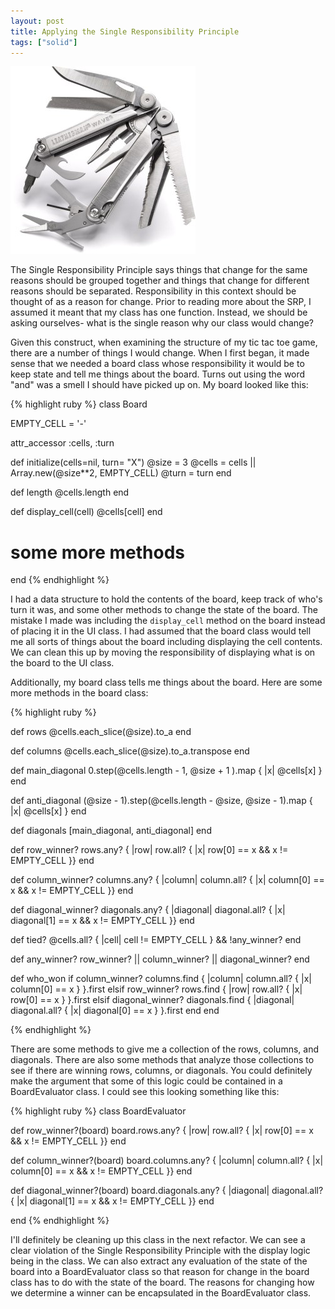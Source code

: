```yaml
---
layout: post 
title: Applying the Single Responsibility Principle 
tags: ["solid"] 
---
```

![Multi Tool image](/images/multitools.jpg)


The Single Responsibility Principle says things that change for the same
reasons should be grouped together and things that change for different
reasons should be separated. Responsibility in this context should be
thought of as a reason for change. Prior to reading more about the SRP,
I assumed it meant that my class has one function. Instead, we should be
asking ourselves- what is the single reason why our class would change?

Given this construct, when examining the structure of my tic tac toe game,
there are a number of things I would change. When I first began, it made
sense that we needed a board class whose responsibility it would be to
keep state and tell me things about the board. Turns out using the word
"and" was a smell I should have picked up on. My board looked like this:

{% highlight ruby %} 
class Board 

  EMPTY_CELL = '-'

  attr_accessor :cells, :turn

  def initialize(cells=nil, turn= "X")
    @size = 3
    @cells = cells || Array.new(@size**2, EMPTY_CELL)
    @turn = turn
  end 

  def length
    @cells.length
  end

  def display_cell(cell)
    @cells[cell]
  end

# some more methods

end
{% endhighlight %}

I had a data structure to hold the contents of the board, keep track of who's turn it was, and some other methods to change the state of the board. The mistake I made was including the `display_cell` method on the board instead of placing it in the UI class. I had assumed that the board class would tell me all sorts of things about the board including displaying the cell contents. We can clean this up by moving the responsibility of displaying what is on the board to the UI class. 

Additionally, my board class tells me things about the board. Here are some more methods in the board class:

{% highlight ruby %} 

  def rows
    @cells.each_slice(@size).to_a
  end

  def columns
    @cells.each_slice(@size).to_a.transpose
  end

  def main_diagonal
    0.step(@cells.length - 1, @size + 1 ).map { |x| @cells[x] }
  end

  def anti_diagonal
    (@size - 1).step(@cells.length - @size, @size - 1).map { |x| @cells[x] }
  end

  def diagonals
    [main_diagonal, anti_diagonal]
  end

  def row_winner?
    rows.any? { |row| row.all? { |x| row[0] == x && x != EMPTY_CELL }}
  end

  def column_winner?
    columns.any? { |column| column.all? { |x| column[0] == x && x != EMPTY_CELL }}
  end

  def diagonal_winner?
    diagonals.any? { |diagonal| diagonal.all? { |x| diagonal[1] == x && x != EMPTY_CELL }}
  end

  def tied?
    @cells.all? { |cell| cell != EMPTY_CELL } && !any_winner?
  end

  def any_winner?
    row_winner? || column_winner? || diagonal_winner?
  end

  def who_won
    if column_winner?
      columns.find { |column| column.all? { |x| column[0] == x } }.first
    elsif row_winner?
      rows.find { |row| row.all? { |x| row[0] == x } }.first
    elsif diagonal_winner?
      diagonals.find { |diagonal| diagonal.all? { |x| diagonal[0] == x } }.first
    end
  end

{% endhighlight %}

There are some methods to give me a collection of the rows, columns, and diagonals. There are also some methods that analyze those collections to see if there are winning rows, columns, or diagonals. You could definitely make the argument that some of this logic could be contained in a BoardEvaluator class. I could see this looking something like this:

{% highlight ruby %}
class BoardEvaluator
  
  def row_winner?(board)
    board.rows.any? { |row| row.all? { |x| row[0] == x && x != EMPTY_CELL }}
  end

  def column_winner?(board)
    board.columns.any? { |column| column.all? { |x| column[0] == x && x != EMPTY_CELL }}
  end

  def diagonal_winner?(board)
    board.diagonals.any? { |diagonal| diagonal.all? { |x| diagonal[1] == x && x != EMPTY_CELL }}
  end

end
{% endhighlight %}

I'll definitely be cleaning up this class in the next refactor. We can see a clear violation of the Single Responsibility Principle with the display logic being in the class. We can also extract any evaluation of the state of the board into a BoardEvaluator class so that reason for change in the board class has to do with the state of the board. The reasons for changing how we determine a winner can be encapsulated in the BoardEvaluator class.
